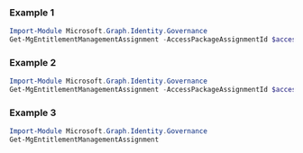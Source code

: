 ### Example 1
```powershell
Import-Module Microsoft.Graph.Identity.Governance
Get-MgEntitlementManagementAssignment -AccessPackageAssignmentId $accessPackageAssignmentId
```
### Example 2
```powershell
Import-Module Microsoft.Graph.Identity.Governance
Get-MgEntitlementManagementAssignment -AccessPackageAssignmentId $accessPackageAssignmentId
```
### Example 3
```powershell
Import-Module Microsoft.Graph.Identity.Governance
Get-MgEntitlementManagementAssignment
```
